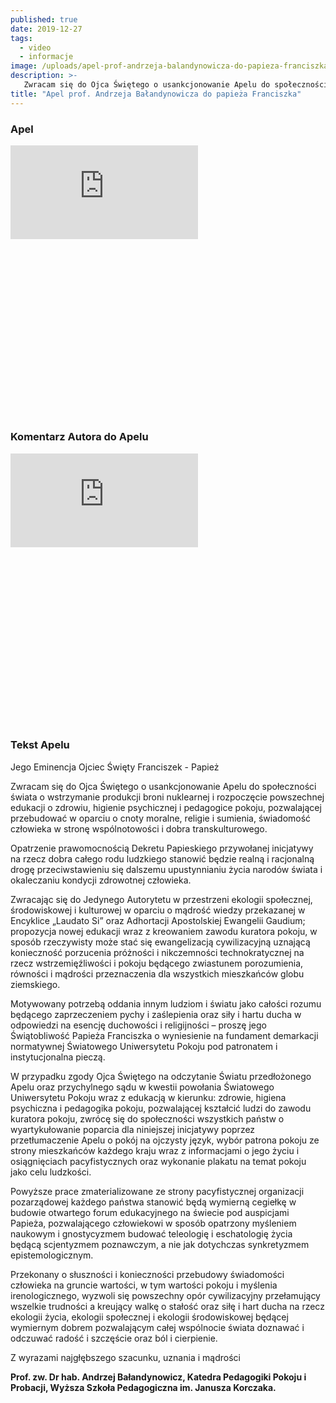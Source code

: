 ```yaml
---
published: true
date: 2019-12-27
tags:
  - video
  - informacje
image: /uploads/apel-prof-andrzeja-balandynowicza-do-papieza-franciszka.jpg
description: >-
   Zwracam się do Ojca Świętego o usankcjonowanie Apelu do społeczności świata o wstrzymanie produkcji broni nuklearnej i rozpoczęcie powszechnej edukacji o zdrowiu, higienie psychicznej i pedagogice pokoju.
title: "Apel prof. Andrzeja Bałandynowicza do papieża Franciszka"
---
```


### Apel

<div class="relative mt-10 mb-10" style="padding-bottom: 56.25%">
<iframe class="absolute w-full h-full" src="https://www.youtube.com/embed/4Au2YXShp_g" frameborder="0" allow="accelerometer; autoplay; encrypted-media; gyroscope; picture-in-picture" allowfullscreen></iframe>
</div>

### Komentarz Autora do Apelu

<div class="relative mt-10 mb-10" style="padding-bottom: 56.25%">
<iframe class="absolute w-full h-full" src="https://www.youtube.com/embed/HUY8i0jIqcQ" frameborder="0" allow="accelerometer; autoplay; encrypted-media; gyroscope; picture-in-picture" allowfullscreen></iframe>
</div>

### Tekst Apelu

Jego Eminencja Ojciec Święty Franciszek - Papież

Zwracam się do Ojca Świętego o usankcjonowanie Apelu do społeczności świata o wstrzymanie produkcji broni nuklearnej i rozpoczęcie powszechnej edukacji o zdrowiu, higienie psychicznej i pedagogice pokoju, pozwalającej przebudować w oparciu o cnoty moralne, religie i sumienia, świadomość człowieka w stronę wspólnotowości i dobra transkulturowego.

Opatrzenie prawomocnością Dekretu Papieskiego przywołanej inicjatywy na rzecz dobra całego rodu ludzkiego stanowić będzie realną i racjonalną drogę przeciwstawieniu się dalszemu upustynnianiu życia narodów świata i okaleczaniu kondycji zdrowotnej człowieka.

Zwracając się do Jedynego Autorytetu w przestrzeni ekologii społecznej, środowiskowej i kulturowej w oparciu o mądrość wiedzy przekazanej w Encyklice „Laudato Si” oraz Adhortacji Apostolskiej Ewangelii Gaudium; propozycja nowej edukacji wraz z kreowaniem zawodu kuratora pokoju, w sposób rzeczywisty może stać się ewangelizacją cywilizacyjną uznającą konieczność porzucenia próżności i nikczemności technokratycznej na rzecz wstrzemięźliwości i pokoju będącego zwiastunem porozumienia, równości i mądrości przeznaczenia dla wszystkich mieszkańców globu ziemskiego.

Motywowany potrzebą oddania innym ludziom i światu jako całości rozumu będącego zaprzeczeniem pychy i zaślepienia oraz siły i hartu ducha w odpowiedzi na esencję duchowości i religijności – proszę jego Świątobliwość Papieża Franciszka o wyniesienie na fundament demarkacji normatywnej Światowego Uniwersytetu Pokoju pod patronatem i instytucjonalna pieczą.

W przypadku zgody Ojca Świętego na odczytanie Światu przedłożonego Apelu oraz przychylnego sądu w kwestii powołania Światowego Uniwersytetu Pokoju wraz z edukacją w kierunku: zdrowie, higiena psychiczna i pedagogika pokoju, pozwalającej kształcić ludzi do zawodu kuratora pokoju, zwrócę się do społeczności wszystkich państw o wyartykułowanie poparcia dla niniejszej inicjatywy poprzez przetłumaczenie Apelu o pokój na ojczysty język, wybór patrona pokoju ze strony mieszkańców każdego kraju wraz z informacjami o jego życiu i osiągnięciach pacyfistycznych oraz wykonanie plakatu na temat pokoju jako celu ludzkości.

Powyższe prace zmaterializowane ze strony pacyfistycznej organizacji pozarządowej każdego państwa stanowić będą wymierną cegiełkę w budowie otwartego forum edukacyjnego na świecie pod auspicjami Papieża, pozwalającego człowiekowi w sposób opatrzony myśleniem naukowym i gnostycyzmem budować teleologię i eschatologię życia będącą scjentyzmem poznawczym, a nie jak dotychczas synkretyzmem epistemologicznym.

Przekonany o słuszności i konieczności przebudowy świadomości człowieka na gruncie wartości, w tym wartości pokoju i myślenia irenologicznego, wyzwoli się powszechny opór cywilizacyjny przełamujący wszelkie trudności a kreujący walkę o stałość oraz siłę i hart ducha na rzecz ekologii życia, ekologii społecznej i ekologii środowiskowej będącej wymiernym dobrem pozwalającym całej wspólnocie świata doznawać i odczuwać radość i szczęście oraz ból i cierpienie. 

Z wyrazami najgłębszego szacunku, uznania i mądrości 

__Prof. zw. Dr hab. Andrzej Bałandynowicz, Katedra Pedagogiki Pokoju i Probacji, Wyższa Szkoła Pedagogiczna im. Janusza Korczaka.__
